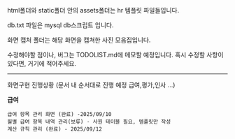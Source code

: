 html폴더와 static폴더 안의 assets폴더는 hr 템플릿 파일들입니다.

db.txt 파일은 mysql db스크립트 입니다.

화면 캡처 폴더는 해당 화면을 캡쳐한 사진 모음집입니다.

수정해야할 점이나, 버그는 TODOLIST.md에 메모할 예정입니다.
혹시 수정할 사항이 있다면, 거기에 적어주세요.

-----------------------------------------

화면구현 진행상황
(문서 내 순서대로 진행 예정 급여,평가,인사 ...)

**급여**

    급여 항목 관리 화면 (완료) -2025/09/10
    월별 급여 항목 내역 관리(보류) - 사원 테이블 필요, 템플릿만 작성
    계산 규칙 관리 (완료) - 2025/09/12 
